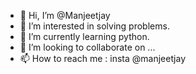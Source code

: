 - 👋 Hi, I’m @Manjeetjay
- 👀 I’m interested in solving problems.
- 🌱 I’m currently learning python.
- 💞️ I’m looking to collaborate on ...
- 📫 How to reach me : insta @manjeetjay

<!---
Manjeetjay/Manjeetjay is a ✨ special ✨ repository because its `README.md` (this file) appears on your GitHub profile.
You can click the Preview link to take a look at your changes.
--->

